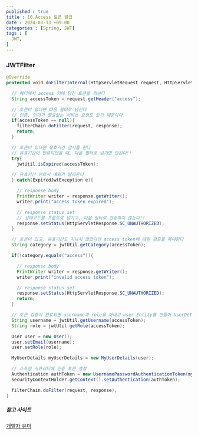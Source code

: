 ```yaml
---
published : true
title : 10.Access 토큰 발급
date : 2024-03-13 +09:00
categories : [Spring, JWT]
tags : [
  JWT,
]
---
```

<!-- ![](/assets/img/Spring/aaaa.png){:style="border:1px solid #eaeaea; border-radius: 7px; padding: 0px;" } -->
<!-- ![](/assets/img/Security/1.png){:style="width:1000px"} -->

### JWTFilter

```java
@Override
protected void doFilterInternal(HttpServletRequest request, HttpServletResponse response, FilterChain filterChain) throws ServletException, IOException {

  // 헤더에서 access 키에 담긴 토큰을 꺼낸다
  String accessToken = request.getHeader("access");

  // 토큰이 없다면 다음 필터로 넘긴다
  // 인증, 인가가 필요없는 서비스 요청도 있기 때문이다
  if(accessToken == null){
    filterChain.doFilter(request, response);
    return;
  }

  // 토큰이 있다면 유효기간 검사를 한다
  // 유효기간이 만료되었을 때, 다음 필터로 넘기면 안된다!!
  try{
    jwtUtil.isExpired(accessToken);

  // 유효기간 만료시 예외가 날라온다
  } catch(ExpiredJwtException e){

    // response body
    PrintWriter writer = response.getWriter();
    writer.print("access token expired");

    // response status set
    // 상태코드를 프론트로 넘기고, 다음 필터로 전송하지 않는다!!
    response.setStatus(HttpServletResponse.SC_UNAUTHORIZED);
  }

  // 토큰이 있고, 유효기간도 지나지 않았다면 access token에 대한 검증을 해야한다
  String category = jwtUtil.getCategory(accessToken);

  if(!category.equals("access")){

    // response body
    PrintWriter writer = response.getWriter();
    writer.print("invalid access token");

    // response status set
    response.setStatus(HttpServletResponse.SC_UNAUTHORIZED);
    return;
  }

  // 토큰 검증이 완료되면 username과 role을 꺼내고 user Entity를 만들어 UserDetails에 담는다
  String username = jwtUtil.getUsername(accessToken);
  String role = jwtUtil.getRole(accessToken);

  User user = new User();
  user.setEmail(username);
  user.setRole(role);

  MyUserDetails myUserDetails = new MyUserDetails(user);

  // 스프링 시큐리티에 인증 토큰 생성
  Authentication authToken = new UsernamePasswordAuthenticationToken(myUserDetails, null, myUserDetails.getAuthorities());
  SecurityContextHolder.getContext().setAuthentication(authToken);

  filterChain.doFilter(request, response);
}
```

##### 참고 사이트
<a href="https://substantial-park-a17.notion.site/JWT-c0bc9713fc284858ac5b7b69a2403893">개발자 유미</a>
